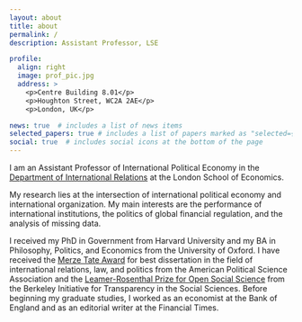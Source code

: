 ```yaml
---
layout: about
title: about
permalink: /
description: Assistant Professor, LSE

profile:
  align: right
  image: prof_pic.jpg
  address: >
    <p>Centre Building 8.01</p>
    <p>Houghton Street, WC2A 2AE</p>
    <p>London, UK</p>

news: true  # includes a list of news items
selected_papers: true # includes a list of papers marked as "selected={true}"
social: true  # includes social icons at the bottom of the page
---
```


I am an Assistant Professor of International Political Economy in the [Department of International Relations](https://www.lse.ac.uk/International-Relations) at the London School of Economics.

My research lies at the intersection of international political economy and international organization. My main interests are the performance of international institutions, the politics of global financial regulation, and the analysis of missing data.

I received my PhD in Government from Harvard University and my BA in Philosophy, Politics, and Economics from the University of Oxford. I have received the [Merze Tate Award](https://politicalsciencenow.com/ranjit-lall-2019-merze-tate-award-recipient/) for best dissertation in the field of international relations, law, and politics from the American Political Science Association and the [Leamer-Rosenthal Prize for Open Social Science](https://www.bitss.org/people/ranjit-lall/) from the Berkeley Initiative for Transparency in the Social Sciences. Before beginning my graduate studies, I worked as an economist at the Bank of England and as an editorial writer at the Financial Times.
